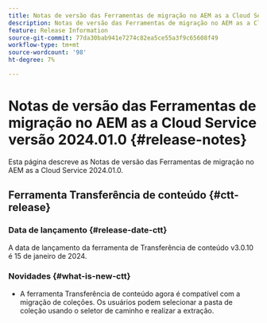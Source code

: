```yaml
---
title: Notas de versão das Ferramentas de migração no AEM as a Cloud Service versão 2024.01.0
description: Notas de versão das Ferramentas de migração no AEM as a Cloud Service versão 2024.01.0
feature: Release Information
source-git-commit: 77da30bab941e7274c82ea5ce55a3f9c65608f49
workflow-type: tm+mt
source-wordcount: '98'
ht-degree: 7%

---
```


# Notas de versão das Ferramentas de migração no AEM as a Cloud Service versão 2024.01.0 {#release-notes}

Esta página descreve as Notas de versão das Ferramentas de migração no AEM as a Cloud Service 2024.01.0.

## Ferramenta Transferência de conteúdo {#ctt-release}

### Data de lançamento {#release-date-ctt}

A data de lançamento da ferramenta de Transferência de conteúdo v3.0.10 é 15 de janeiro de 2024.

### Novidades {#what-is-new-ctt}

* A ferramenta Transferência de conteúdo agora é compatível com a migração de coleções. Os usuários podem selecionar a pasta de coleção usando o seletor de caminho e realizar a extração.
